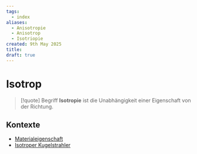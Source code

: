 ```yaml
---
tags:
  - index
aliases:
  - Anisotropie
  - Anisotrop
  - Isotriopie
created: 9th May 2025
title: 
draft: true
---
```


# Isotrop

> [!quote] Begriff
> **Isotropie** ist die Unabhängigkeit einer Eigenschaft von der Richtung.

## Kontexte

- [Materialeigenschaft](../Elektrotechnik/Materialgesetz.md#Materialeigenschaften)
- [Isotroper Kugelstrahler](../../HF-Technik/Isotroper%20Kugelstrahler.md)